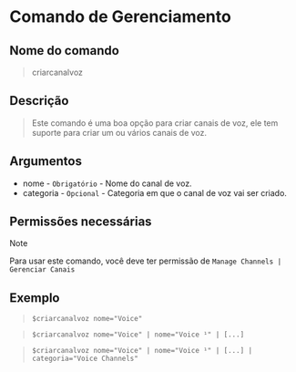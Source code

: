 # Comando de Gerenciamento

## Nome do comando
> criarcanalvoz

## Descrição
> Este comando é uma boa opção para criar canais de voz, ele tem suporte para criar um ou vários canais de voz.

## Argumentos
- nome - `Obrigatório` - Nome do canal de voz.
- categoria - `Opcional` - Categoria em que o canal de voz vai ser criado.

## Permissões necessárias
> [!NOTE]
> Para usar este comando, você deve ter permissão de `Manage Channels | Gerenciar Canais`

## Exemplo
> `$criarcanalvoz nome="Voice"`

> `$criarcanalvoz nome="Voice" | nome="Voice ¹" | [...]`

> `$criarcanalvoz nome="Voice" | nome="Voice ¹" | [...] | categoria="Voice Channels"`